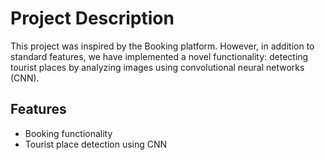 # Project Description

This project was inspired by the Booking platform. However, in addition to standard features, we have implemented a novel functionality: detecting tourist places by analyzing images using convolutional neural networks (CNN).

## Features

- Booking functionality
- Tourist place detection using CNN



